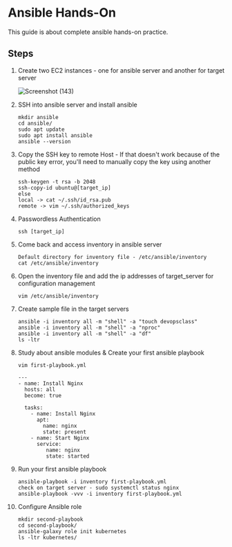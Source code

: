 # Ansible Hands-On
  This guide is about complete ansible hands-on practice.

## Steps 

 1. Create two EC2 instances - one for ansible server and another for target server
    
    ![Screenshot (143)](https://github.com/user-attachments/assets/7961e71e-e2f8-4499-a956-5981e0788633)

 2. SSH into ansible server and install ansible
    ```
    mkdir ansible
    cd ansible/
    sudo apt update
    sudo apt install ansible
    ansible --version
 3. Copy the SSH key to remote Host - If that doesn't work because of the public key error, you'll need to manually copy the key using another method
    ```
    ssh-keygen -t rsa -b 2048
    ssh-copy-id ubuntu@[target_ip]
    else
    local -> cat ~/.ssh/id_rsa.pub
    remote -> vim ~/.ssh/authorized_keys
 4. Passwordless Authentication
    ```
    ssh [target_ip]
 5. Come back and access inventory in ansible server
    ```
    Default directory for inventory file - /etc/ansible/inventory      
    cat /etc/ansible/inventory
 6. Open the inventory file and add the ip addresses of target_server for configuration management
    ```
    vim /etc/ansible/inventory
 7. Create sample file in the target servers
    ```
    ansible -i inventory all -m "shell" -a "touch devopsclass"
    ansible -i inventory all -m "shell" -a "nproc"
    ansible -i inventory all -m "shell" -a "df"
    ls -ltr
 8. Study about ansible modules & Create your first ansible playbook
    ```
    vim first-playbook.yml

    ---
    - name: Install Nginx
      hosts: all
      become: true

      tasks:
        - name: Install Nginx
          apt:
            name: nginx
            state: present
        - name: Start Nginx
          service:
             name: nginx
             state: started
 9. Run your first ansible playbook
     ```
     ansible-playbook -i inventory first-playbook.yml
     check on target server - sudo systemctl status nginx
     ansible-playbook -vvv -i inventory first-playbook.yml
 10. Configure Ansible role
     ```
     mkdir second-playbook
     cd second-playbook/
     ansible-galaxy role init kubernetes
     ls -ltr kubernetes/         
    
       
